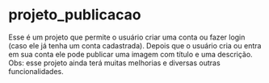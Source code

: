 # projeto_publicacao
Esse é um projeto que permite o usuário criar uma conta ou fazer login (caso ele já tenha um conta cadastrada). Depois que o usuário cria ou entra em sua conta ele pode publicar uma imagem com título e uma descrição. Obs: esse projeto ainda terá muitas melhorias e diversas outras funcionalidades.
